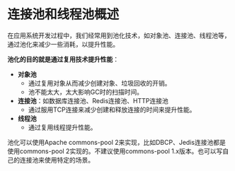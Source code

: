 # 连接池和线程池概述

在应用系统开发过程中，我们经常用到池化技术，如对象池、连接池、线程池等，通过池化来减少一些消耗，以提升性能。

**池化的目的就是通过复用技术提升性能**：

- **对象池**
  - 通过复用对象从而减少创建对象、垃圾回收的开销。
  - 池不能太大，太大影响GC时的扫描时间。
- **连接池**：如数据库连接池、Redis连接池、HTTP连接池
  - 通过服用TCP连接来减少创建和释放连接的时间来提升性能。
- **线程池**
  - 通过复用线程提升性能。

池化可以使用Apache commons-pool 2来实现，比如DBCP、Jedis连接池都是使用commons-pool 2实现的。不建议使用commons-pool 1.x版本。也可以写自己的连接池来使用特定的场景。